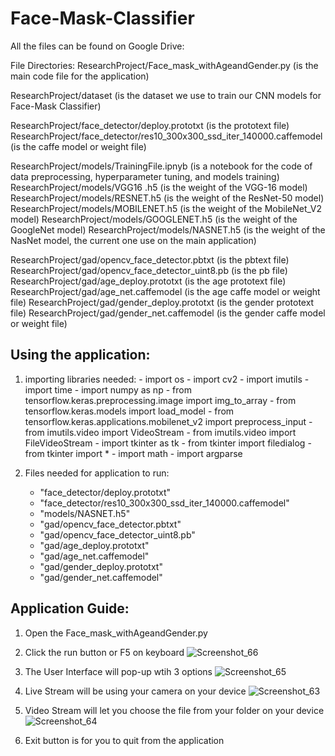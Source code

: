 # Face-Mask-Classifier

All the files can be found on Google Drive: 

File Directories:
ResearchProject/Face_mask_withAgeandGender.py (is the main code file for the application)

ResearchProject/dataset (is the dataset we use to train our CNN models for Face-Mask Classifier)

ResearchProject/face_detector/deploy.prototxt (is the prototext file)
ResearchProject/face_detector/res10_300x300_ssd_iter_140000.caffemodel (is the caffe model or weight file)

ResearchProject/models/TrainingFile.ipnyb (is a notebook for the code of data preprocessing, hyperparameter tuning, and models training)
ResearchProject/models/VGG16    .h5 (is the weight of the VGG-16 model)
ResearchProject/models/RESNET.h5 (is the weight of the ResNet-50 model)
ResearchProject/models/MOBILENET.h5 (is the weight of the MobileNet_V2 model)
ResearchProject/models/GOOGLENET.h5 (is the weight of the GoogleNet model)
ResearchProject/models/NASNET.h5 (is the weight of the NasNet model, the current one use on the main application)

ResearchProject/gad/opencv_face_detector.pbtxt (is the pbtext file)
ResearchProject/gad/opencv_face_detector_uint8.pb (is the pb file)
ResearchProject/gad/age_deploy.prototxt (is the age prototext file)
ResearchProject/gad/age_net.caffemodel (is the age caffe model or weight file)
ResearchProject/gad/gender_deploy.prototxt (is the gender prototext file)
ResearchProject/gad/gender_net.caffemodel (is the gender caffe model or weight file)

Using the application:
-----------------------------------------------------------------------------------------------------------------------------------------------------------------------
1. importing libraries needed:
        - import os
        - import cv2
        - import imutils
        - import time
        - import numpy as np
        - from tensorflow.keras.preprocessing.image import img_to_array
        - from tensorflow.keras.models import load_model
        - from tensorflow.keras.applications.mobilenet_v2 import preprocess_input
        - from imutils.video import VideoStream
        - from imutils.video import FileVideoStream
        - import tkinter as tk
        - from tkinter import filedialog
        - from tkinter import *
        - import math
        - import argparse


2. Files needed for application to run:
    - "face_detector/deploy.prototxt"
    - "face_detector/res10_300x300_ssd_iter_140000.caffemodel"
    - "models/NASNET.h5"
    - "gad/opencv_face_detector.pbtxt"
    - "gad/opencv_face_detector_uint8.pb"
    - "gad/age_deploy.prototxt"
    - "gad/age_net.caffemodel"
    - "gad/gender_deploy.prototxt"
    - "gad/gender_net.caffemodel"


Application Guide:
-----------------------------------------------------------------------------------------------------------------------------------------------------------------------
1. Open the Face_mask_withAgeandGender.py
2. Click the run button or F5 on keyboard
![Screenshot_66](https://user-images.githubusercontent.com/98985214/189163054-c95106ed-1101-4c5d-b840-0a1e5d688d40.png)

3. The User Interface will pop-up wtih 3 options
![Screenshot_65](https://user-images.githubusercontent.com/98985214/189163361-bd60e21f-e964-4374-b803-db2dae4a76d5.png)

4. Live Stream will be using your camera on your device
![Screenshot_63](https://user-images.githubusercontent.com/98985214/189163983-1033cf73-ac7d-45a6-92d3-54f0db8dc2d7.png)

5. Video Stream will let you choose the file from your folder on your device
![Screenshot_64](https://user-images.githubusercontent.com/98985214/189164271-aab3d6f3-bee6-4e1c-a937-83435a3d7172.png)

6. Exit button is for you to quit from the application




